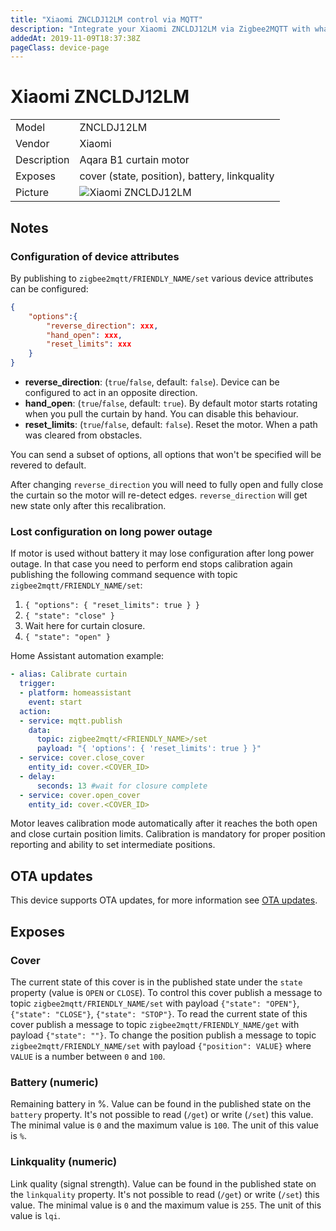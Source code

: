 ```yaml
---
title: "Xiaomi ZNCLDJ12LM control via MQTT"
description: "Integrate your Xiaomi ZNCLDJ12LM via Zigbee2MQTT with whatever smart home infrastructure you are using without the vendors bridge or gateway."
addedAt: 2019-11-09T18:37:38Z
pageClass: device-page
---
```


<!-- !!!! -->
<!-- ATTENTION: This file is auto-generated through docgen! -->
<!-- You can only edit the "Notes"-Section between the two comment lines "Notes BEGIN" and "Notes END". -->
<!-- Do not use h1 or h2 heading within "## Notes"-Section. -->
<!-- !!!! -->

# Xiaomi ZNCLDJ12LM

|     |     |
|-----|-----|
| Model | ZNCLDJ12LM  |
| Vendor  | Xiaomi  |
| Description | Aqara B1 curtain motor  |
| Exposes | cover (state, position), battery, linkquality |
| Picture | ![Xiaomi ZNCLDJ12LM](https://www.zigbee2mqtt.io/images/devices/ZNCLDJ12LM.jpg) |


<!-- Notes BEGIN: You can edit here. Add "## Notes" headline if not already present. -->
## Notes

### Configuration of device attributes
By publishing to `zigbee2mqtt/FRIENDLY_NAME/set` various device attributes can be configured:
```json
{
    "options":{
        "reverse_direction": xxx,
        "hand_open": xxx,
        "reset_limits": xxx
    }
}
```

- **reverse_direction**: (`true`/`false`, default: `false`). Device can be configured to act in an opposite direction.
- **hand_open**: (`true`/`false`, default: `true`). By default motor starts rotating when you pull the curtain by hand. You can disable this behaviour.
- **reset_limits**: (`true`/`false`, default: `false`). Reset the motor. When a path was cleared from obstacles.

You can send a subset of options, all options that won't be specified will be revered to default.

After changing `reverse_direction` you will need to fully open and fully close the curtain so the motor will re-detect edges. `reverse_direction` will get new state only after this recalibration.

### Lost configuration on long power outage
If motor is used without battery it may lose configuration after long power outage. In that case you need to perform end stops calibration again publishing the following command sequence with topic `zigbee2mqtt/FRIENDLY_NAME/set`:
1. `{ "options": { "reset_limits": true } }`
2. `{ "state": "close" }`
3. Wait here for curtain closure.
4. `{ "state": "open" }`

Home Assistant automation example:
```yaml
- alias: Calibrate curtain
  trigger:
  - platform: homeassistant
    event: start
  action:
  - service: mqtt.publish
    data:
      topic: zigbee2mqtt/<FRIENDLY_NAME>/set
      payload: "{ 'options': { 'reset_limits': true } }"
  - service: cover.close_cover
    entity_id: cover.<COVER_ID>
  - delay:
      seconds: 13 #wait for closure complete
  - service: cover.open_cover
    entity_id: cover.<COVER_ID>
```

Motor leaves calibration mode automatically after it reaches the both open and close curtain position limits. Calibration is mandatory for proper position reporting and ability to set intermediate positions.

<!-- Notes END: Do not edit below this line -->

## OTA updates
This device supports OTA updates, for more information see [OTA updates](../guide/usage/ota_updates.md).


## Exposes

### Cover 
The current state of this cover is in the published state under the `state` property (value is `OPEN` or `CLOSE`).
To control this cover publish a message to topic `zigbee2mqtt/FRIENDLY_NAME/set` with payload `{"state": "OPEN"}`, `{"state": "CLOSE"}`, `{"state": "STOP"}`.
To read the current state of this cover publish a message to topic `zigbee2mqtt/FRIENDLY_NAME/get` with payload `{"state": ""}`.
To change the position publish a message to topic `zigbee2mqtt/FRIENDLY_NAME/set` with payload `{"position": VALUE}` where `VALUE` is a number between `0` and `100`.

### Battery (numeric)
Remaining battery in %.
Value can be found in the published state on the `battery` property.
It's not possible to read (`/get`) or write (`/set`) this value.
The minimal value is `0` and the maximum value is `100`.
The unit of this value is `%`.

### Linkquality (numeric)
Link quality (signal strength).
Value can be found in the published state on the `linkquality` property.
It's not possible to read (`/get`) or write (`/set`) this value.
The minimal value is `0` and the maximum value is `255`.
The unit of this value is `lqi`.

